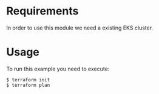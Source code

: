 # Requirements

In order to use this module we need a existing EKS cluster.

# Usage

To run this example you need to execute:

```
$ terraform init
$ terraform plan
```

